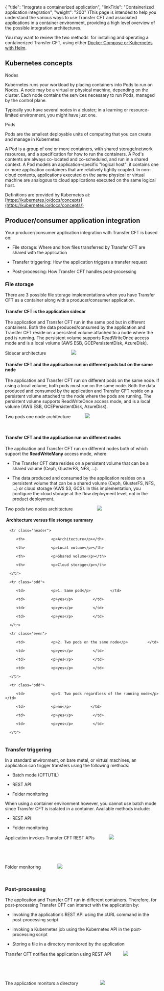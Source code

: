 {
    "title": "Integrate a containerized application",
    "linkTitle": "Containerized application integration",
    "weight": "200"
}This page is intended to help you understand the various ways to use Transfer CFT and associated applications in a container environment, providing a high level overview of the possible integration architectures.

You may want to review the two methods  for installing and operating a containerized Transfer CFT, using either [Docker Compose or Kubernetes with Helm](../cft_intro_install/install_container).

## Kubernetes concepts

Nodes

Kubernetes runs your workload by placing containers into Pods to run on Nodes. A node may be a virtual or physical machine, depending on the cluster. Each node contains the services necessary to run Pods, managed by the control plane.

Typically you have several nodes in a cluster; in a learning or resource-limited environment, you might have just one.

Pods

Pods are the smallest deployable units of computing that you can create and manage in Kubernetes.

A Pod is a group of one or more containers, with shared storage/network resources, and a specification for how to run the containers. A Pod's contents are always co-located and co-scheduled, and run in a shared context. A Pod models an application-specific "logical host": it contains one or more application containers that are relatively tightly coupled. In non-cloud contexts, applications executed on the same physical or virtual machine are analogous to cloud applications executed on the same logical host.

Definitions are provided by Kubernetes at: [https://kubernetes.io/docs/concepts](https://kubernetes.io/docs/concepts/)

## Producer/consumer application integration

Your producer/consumer application integration with Transfer CFT is based on:

-   File storage: Where and how files transferred by Transfer CFT are shared with the application
-   Transfer triggering: How the application triggers a transfer request
-   Post-processing: How Transfer CFT handles post-processing

### File storage

There are 3 possible file storage implementations when you have Transfer CFT as a container along with a producer/consumer application.

#### Transfer CFT is the application sidecar

The application and Transfer CFT run in the same pod but in different containers. Both the data produced/consumed by the application and Transfer CFT reside on a persistent volume attached to a node where the pod is running. The persistent volume supports ReadWriteOnce access mode and is a local volume (AWS ESB, GCEPersistentDisk, AzureDisk).

Sidecar architecture                     ![](/Images/TransferCFT/pod1.png)

#### Transfer CFT and the application run on different pods but on the same node

The application and Transfer CFT run on different pods on the same node. If using a local volume, both pods must run on the same node. Both the data produced and consumed by the application and Transfer CFT reside on a persistent volume attached to the node where the pods are running. The persistent volume supports ReadWriteOnce access mode, and is a local volume (AWS ESB, GCEPersistentDisk, AzureDisk).

Two pods one node architecture            ![](/Images/TransferCFT/pod2.png)

 

#### <span id="__RefHeading___Toc2647_2515630742"></span>Transfer CFT and the application run on different nodes

The application and Transfer CFT run on different nodes both of which support the **ReadWriteMany** access mode, where:

-   The Transfer CFT data resides on a persistent volume that can be a shared volume (Ceph, GlusterFS, NFS, ...).
-   The data produced and consumed by the application resides on a persistent volume that can be a shared volume (Ceph, GlusterFS, NFS, ...) or cloud storage (AWS S3, GCS). In this implementation, you configure the cloud storage at the flow deployment level, not in the product deployment.

Two pods two nodes architecture                    ![](/Images/TransferCFT/pod3.png)

#### <span id="__RefHeading___Toc2649_2515630742"></span> Architecture versus file storage summary

<table data-cellspacing="0">
   <thead>
      <tr class="header">
         <th>            <p>Architecture</p></th>
         <th>            <p>Local volume</p></th>
         <th>            <p>Shared volume</p></th>
         <th>            <p>Cloud storage</p></th>
      </tr>
   </thead>
   <tbody>
      <tr class="odd">
         <td>            <p>1. Same pod</p>         </td>
         <td>            <p>yes</p>         </td>
         <td>            <p>yes</p>         </td>
         <td>            <p>yes</p>         </td>
      </tr>
      <tr class="even">
         <td>            <p>2. Two pods on the same node</p>         </td>
         <td>            <p>yes</p>         </td>
         <td>            <p>yes</p>         </td>
         <td>            <p>yes</p>         </td>
      </tr>
      <tr class="odd">
         <td>            <p>3. Two pods regardless of the running node</p>         </td>
         <td>            <p>no</p>         </td>
         <td>            <p>yes</p>         </td>
         <td>            <p>yes</p>         </td>
      </tr>
   </tbody>
</table>

### Transfer triggering

In a standard environment, on bare metal, or virtual machines, an application can trigger transfers using the following methods:

-   Batch mode (CFTUTIL)
-   REST API
-   Folder monitoring

When using a container environment however, you cannot use batch mode since Transfer CFT is isolated in a container. Available methods include:

-   REST API
-   Folder monitoring

Application invokes Transfer CFT REST APIs            ![](/Images/TransferCFT/trigger_restapi.png)

 

 

Folder monitoring              ![](/Images/TransferCFT/foldermonitoring_trigger.png)

 

### Post-processing

The application and Transfer CFT run in different containers. Therefore, for post-processing Transfer CFT can interact with the application by:

-   Invoking the application’s REST API using the cURL command in the post-processing script
-   Invoking a Kubernetes job using the Kubernetes API in the post-processing script
-   Storing a file in a directory monitored by the application

Transfer CFT notifies the application using REST API          ![](/Images/TransferCFT/cft_container_app_post_processing.png)

 

 

The application monitors a directory                  ![](/Images/TransferCFT/foldermonitoring_container.png)

